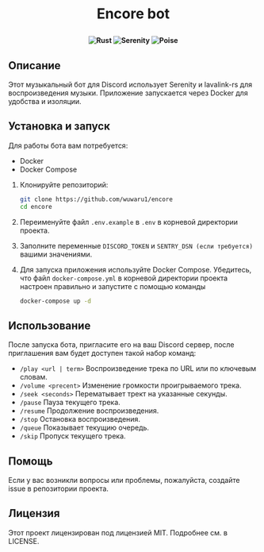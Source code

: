 # <p align="center">Encore bot</p>
#### <p align="center">![Rust](https://img.shields.io/badge/rust-1.78.0-g) ![Serenity](https://img.shields.io/badge/serenity-0.12.2-green) ![Poise](https://img.shields.io/badge/poise-0.6.1-orange)</p>

## Описание

Этот музыкальный бот для Discord использует Serenity и lavalink-rs для воспроизведения музыки. Приложение запускается через Docker для удобства и изоляции.

## Установка и запуск

Для работы бота вам потребуется:

- Docker
- Docker Compose


1. Клонируйте репозиторий:

    ```sh
    git clone https://github.com/wuwaru1/encore
    cd encore
    ```

2. Переименуйте файл `.env.example` в `.env` в корневой директории проекта.


3. Заполните переменные `DISCORD_TOKEN` и `SENTRY_DSN (если требуется)` вашими значениями.


4. Для запуска приложения используйте Docker Compose. Убедитесь, что файл `docker-compose.yml` в корневой директории проекта настроен правильно и запустите с помощью команды

    ```sh
    docker-compose up -d
    ```

## Использование
После запуска бота, пригласите его на ваш Discord сервер, после приглашения вам будет доступен такой набор команд:

- `/play <url | term>` Воспроизведение трека по URL или по ключевым словам.
- `/volume <precent>` Изменение громкости проигрываемого трека.
- `/seek <seconds>` Перематывает трект на указанные секунды.
- `/pause` Пауза текущего трека.
- `/resume` Продолжение воспроизведения.
- `/stop` Остановка воспроизведения.
- `/queue` Показывает текущию очередь.
- `/skip` Пропуск текущего трека.


## Помощь
Если у вас возникли вопросы или проблемы, пожалуйста, создайте issue в репозитории проекта.

## Лицензия
Этот проект лицензирован под лицензией MIT. Подробнее см. в LICENSE.